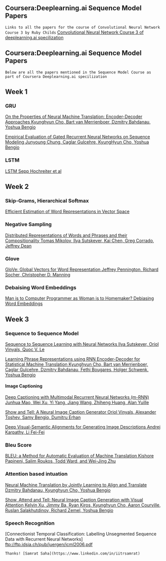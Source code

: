## Coursera:Deeplearning.ai Sequence Model Papers
```Links to all the papers for the course of Convolutional Neural Network Course 3 by Ruby Childs```
[Convolutional Neural Network Course 3 of deeplearning.ai specilization](https://gist.github.com/rubychilds/d9137168d0843f4a8071727e67a5816c)

## Coursera:Deeplearning.ai Sequence Model Papers
```Below are all the papers mentioned in the Sequence Model Course as part of Coursera Deeplearning.ai specilization```

## Week 1

### GRU
[On the Properties of Neural Machine Translation: Encoder-Decoder Approaches
Kyunghyun Cho, Bart van Merrienboer, Dzmitry Bahdanau, Yoshua Bengio](https://arxiv.org/abs/1409.1259)

[Empirical Evaluation of Gated Recurrent Neural Networks on Sequence Modeling
Junyoung Chung, Caglar Gulcehre, KyungHyun Cho, Yoshua Bengio](https://arxiv.org/abs/1412.3555)

### LSTM
[LSTM Sepp Hochreiter et al](http://www.bioinf.jku.at/publications/older/2604.pdf)

## Week 2
### Skip-Grams, Hierarchical Softmax
[Efficient Estimation of Word Representations in Vector Space](https://arxiv.org/abs/1301.3781)

### Negative Sampling
[Distributed Representations of Words and Phrases and their Compositionality
Tomas Mikolov, Ilya Sutskever, Kai Chen, Greg Corrado, Jeffrey Dean](https://arxiv.org/abs/1310.4546)

### Glove
[GloVe: Global Vectors for Word Representation
Jeffrey Pennington, Richard Socher, Christopher D. Manning](https://nlp.stanford.edu/pubs/glove.pdf)

### Debaising Word Embeddings
[Man is to Computer Programmer as Woman is to
Homemaker? Debiasing Word Embeddings](https://pdfs.semanticscholar.org/2744/59c52103f9b7880d0697aa28755ac3366987.pdf)

## Week 3

### Sequence to Sequence Model
[Sequence to Sequence Learning with Neural Networks
Ilya Sutskever, Oriol Vinyals, Quoc V. Le](https://arxiv.org/abs/1409.3215)

[Learning Phrase Representations using RNN Encoder-Decoder for Statistical Machine Translation
Kyunghyun Cho, Bart van Merrienboer, Caglar Gulcehre, Dzmitry Bahdanau, Fethi Bougares, Holger Schwenk, Yoshua Bengio](https://arxiv.org/abs/1406.1078)

#### Image Captioning
[Deep Captioning with Multimodal Recurrent Neural Networks (m-RNN)
Junhua Mao, Wei Xu, Yi Yang, Jiang Wang, Zhiheng Huang, Alan Yuille](https://arxiv.org/abs/1412.6632)

[Show and Tell: A Neural Image Caption Generator
Oriol Vinyals, Alexander Toshev, Samy Bengio, Dumitru Erhan](https://arxiv.org/abs/1411.4555)

[Deep Visual-Semantic Alignments for Generating Image Descriptions
Andrej Karpathy, Li Fei-Fei](https://cs.stanford.edu/people/karpathy/deepimagesent/)

### Bleu Score
[BLEU: a Method for Automatic Evaluation of Machine Translation
Kishore Papineni, Salim Roukos, Todd Ward, and Wei-Jing Zhu](https://www.aclweb.org/anthology/P02-1040.pdf)

### Attention based intuation
[Neural Machine Translation by Jointly Learning to Align and Translate
Dzmitry Bahdanau, Kyunghyun Cho, Yoshua Bengio](https://arxiv.org/abs/1409.0473)

[Show, Attend and Tell: Neural Image Caption Generation with Visual Attention
Kelvin Xu, Jimmy Ba, Ryan Kiros, Kyunghyun Cho, Aaron Courville, Ruslan Salakhutdinov, Richard Zemel, Yoshua Bengio](https://arxiv.org/abs/1502.03044)

### Speech Recognition
[Connectionist Temporal Classification: Labelling Unsegmented
Sequence Data with Recurrent Neural Networks] ftp://ftp.idsia.ch/pub/juergen/icml2006.pdf

``` Thanks! [Samrat Saha](https://www.linkedin.com/in/iitrsamrat) ``` 
